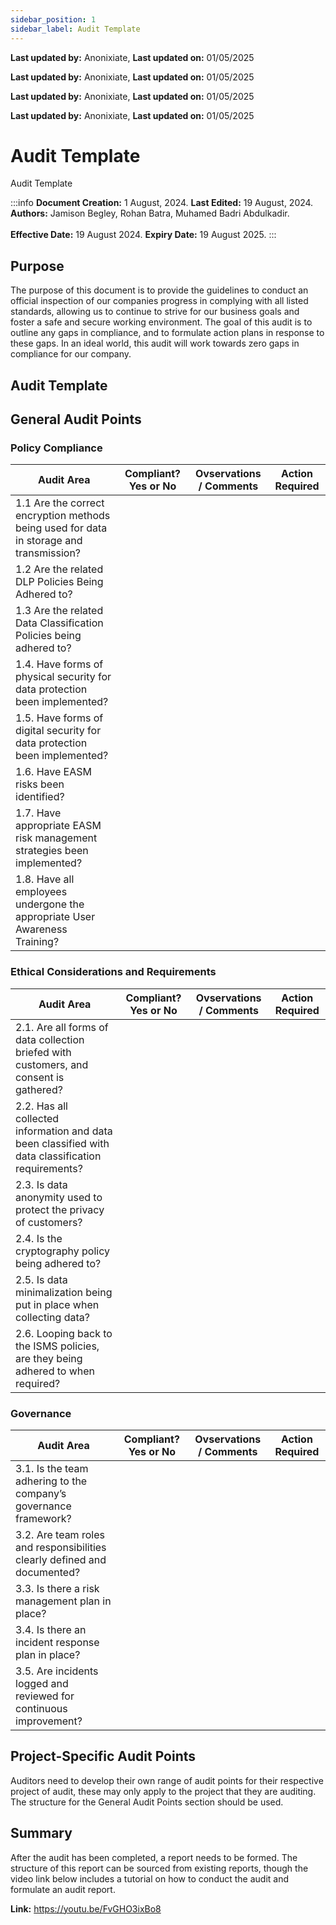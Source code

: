 ```yaml
---
sidebar_position: 1
sidebar_label: Audit Template
---
```


**Last updated by:** Anonixiate, **Last updated on:** 01/05/2025


**Last updated by:** Anonixiate, **Last updated on:** 01/05/2025


**Last updated by:** Anonixiate, **Last updated on:** 01/05/2025


**Last updated by:** Anonixiate, **Last updated on:** 01/05/2025


# Audit Template

Audit Template

:::info
**Document Creation:** 1 August, 2024. **Last Edited:** 19 August, 2024. **Authors:** Jamison Begley, Rohan Batra, Muhamed Badri Abdulkadir.
<br></br>**Effective Date:** 19 August 2024. **Expiry Date:** 19 August 2025.
:::

## Purpose 

The purpose of this document is to provide the guidelines to conduct an official inspection of our companies progress in complying with all listed standards, allowing us to continue to strive for our business goals and foster a safe and secure working environment.
The goal of this audit is to outline any gaps in compliance, and to formulate action plans in response to these gaps. In an ideal world, this audit will work towards zero gaps in compliance for our company.

## Audit Template

## General Audit Points

### Policy Compliance 

| Audit Area | Compliant? Yes or No | Ovservations / Comments | Action Required |
| ---------- | -------------------- | ----------------------- | --------------- |
| 1.1 Are the correct encryption methods being used for data in storage and transmission? |
| 1.2 Are the related DLP Policies Being Adhered to? |
| 1.3 Are the related Data Classification Policies being adhered to? |
| 1.4. Have forms of physical security for data protection been implemented? |
| 1.5. Have forms of digital security for data protection been implemented? |
| 1.6. Have EASM risks been identified? |
| 1.7. Have appropriate EASM risk management strategies been implemented? |
| 1.8. Have all employees undergone the appropriate User Awareness Training? |

### Ethical Considerations and Requirements

| Audit Area | Compliant? Yes or No | Ovservations / Comments | Action Required |
| ---------- | -------------------- | ----------------------- | --------------- |
| 2.1. Are all forms of data collection briefed with customers, and consent is gathered? |
| 2.2. Has all collected information and data been classified with data classification requirements? |
| 2.3. Is data anonymity used to protect the privacy of customers? |
| 2.4. Is the cryptography policy being adhered to? |
| 2.5. Is data minimalization being put in place when collecting data? |
| 2.6. Looping back to the ISMS policies, are they being adhered to when required? |

### Governance

| Audit Area | Compliant? Yes or No | Ovservations / Comments | Action Required |
| ---------- | -------------------- | ----------------------- | --------------- |
| 3.1. Is the team adhering to the company’s governance framework? |
| 3.2. Are team roles and responsibilities clearly defined and documented? |
| 3.3. Is there a risk management plan in place? |
| 3.4. Is there an incident response plan in place? |
| 3.5. Are incidents logged and reviewed for continuous improvement? |

## Project-Specific Audit Points

Auditors need to develop their own range of audit points for their respective project of audit, these may only apply to the project that they are auditing. 
The structure for the General Audit Points section should be used. 

## Summary

After the audit has been completed, a report needs to be formed. The structure of this report can be sourced from existing reports, though the video link below includes a tutorial on how to conduct the audit and formulate an audit report.

**Link:** https://youtu.be/FvGHO3ixBo8